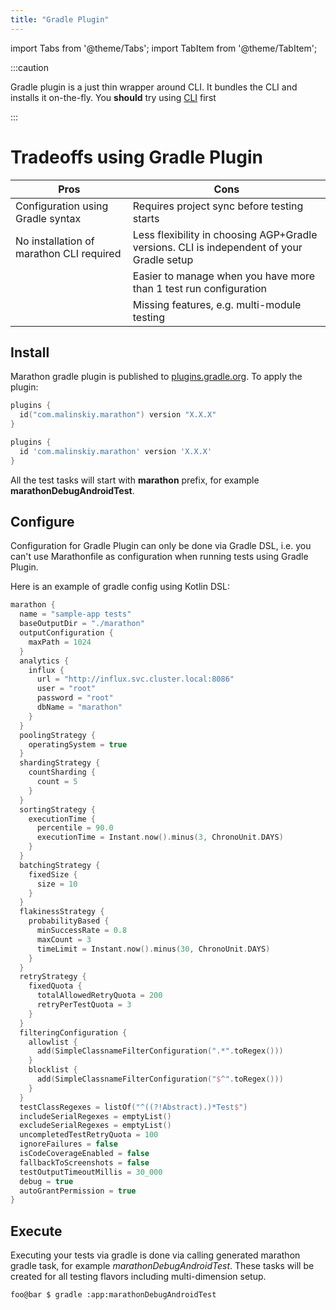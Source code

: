```yaml
---
title: "Gradle Plugin"
---
```


import Tabs from '@theme/Tabs';
import TabItem from '@theme/TabItem';

:::caution

Gradle plugin is a just thin wrapper around CLI. It bundles the CLI and installs it on-the-fly.
You **should** try using [CLI][2] first

:::

# Tradeoffs using Gradle Plugin

| Pros                                     | Cons                                                                                      |
|------------------------------------------|-------------------------------------------------------------------------------------------|
| Configuration using Gradle syntax        | Requires project sync before testing starts                                               |
| No installation of marathon CLI required | Less flexibility in choosing AGP+Gradle versions. CLI is independent of your Gradle setup |
|                                          | Easier to manage when you have more than 1 test run configuration                         |
|                                          | Missing features, e.g. multi-module testing                                               |

## Install

Marathon gradle plugin is published to [plugins.gradle.org][1].
To apply the plugin:

<Tabs>
<TabItem value="kts" label="Kotlin DSL">

```kotlin
plugins {
  id("com.malinskiy.marathon") version "X.X.X"
}
```

</TabItem>
<TabItem value="GroovyDSL" label="Groovy DSL">

```groovy
plugins {
  id 'com.malinskiy.marathon' version 'X.X.X'
}
```

</TabItem>
</Tabs>

All the test tasks will start with **marathon** prefix, for example **marathonDebugAndroidTest**.

[1]: https://plugins.gradle.org
[2]: /intro/install.md

## Configure

Configuration for Gradle Plugin can only be done via Gradle DSL, i.e. you can't use Marathonfile as configuration when running tests using Gradle Plugin.

Here is an example of gradle config using Kotlin DSL:

```kotlin
marathon {
  name = "sample-app tests"
  baseOutputDir = "./marathon"
  outputConfiguration {
    maxPath = 1024
  }
  analytics {
    influx {
      url = "http://influx.svc.cluster.local:8086"
      user = "root"
      password = "root"
      dbName = "marathon"
    }
  }
  poolingStrategy {
    operatingSystem = true
  }
  shardingStrategy {
    countSharding {
      count = 5
    }
  }
  sortingStrategy {
    executionTime {
      percentile = 90.0
      executionTime = Instant.now().minus(3, ChronoUnit.DAYS)
    }
  }
  batchingStrategy {
    fixedSize {
      size = 10
    }
  }
  flakinessStrategy {
    probabilityBased {
      minSuccessRate = 0.8
      maxCount = 3
      timeLimit = Instant.now().minus(30, ChronoUnit.DAYS)
    }
  }
  retryStrategy {
    fixedQuota {
      totalAllowedRetryQuota = 200
      retryPerTestQuota = 3
    }
  }
  filteringConfiguration {
    allowlist {
      add(SimpleClassnameFilterConfiguration(".*".toRegex()))
    }
    blocklist {
      add(SimpleClassnameFilterConfiguration("$^".toRegex()))
    }
  }
  testClassRegexes = listOf("^((?!Abstract).)*Test$")
  includeSerialRegexes = emptyList()
  excludeSerialRegexes = emptyList()
  uncompletedTestRetryQuota = 100
  ignoreFailures = false
  isCodeCoverageEnabled = false
  fallbackToScreenshots = false
  testOutputTimeoutMillis = 30_000
  debug = true
  autoGrantPermission = true
}
```

## Execute

Executing your tests via gradle is done via calling generated marathon gradle task, for example *marathonDebugAndroidTest*. 
These tasks will be created for all testing flavors including multi-dimension setup.

```shell-session
foo@bar $ gradle :app:marathonDebugAndroidTest
```
